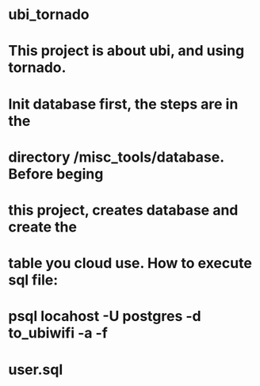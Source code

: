# ubi_tornado
# This project is about ubi, and using tornado.
#
# Init database first, the steps are in the 
# directory /misc_tools/database. Before beging
# this project, creates database and create the
# table you cloud use. How to execute sql file: 
# psql locahost -U postgres -d to_ubiwifi -a -f 
# user.sql
